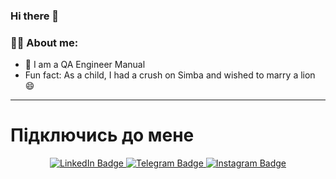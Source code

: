### Hi there 👋

### :man_technologist: About me:
+ :construction_worker: I am a QA Engineer Manual
+ Fun fact: As a child, I had a crush on Simba and wished to marry a lion 😄



---
<!-- Соціальні мережі --> 
 # **Підключись до мене** 


<div id="header" align="center">

</div>
<div id="badges" align="center">
  <a href="https://www.linkedin.com/in/karyna-kerest-593715253/">
  <img src="https://img.shields.io/badge/LinkedIn-blue?logo=linkedin&logoColor=white&style=for-the-badge" alt="LinkedIn Badge"/>
  </a> 
  
  <a href="https://t.me/KeriKerest">
  <img src="https://img.shields.io/badge/Telegram-blue?logo=telegram&logoColor=white&style=for-the-badge" alt="Telegram Badge"/>
  </a>  
  
  <a href="https://instagram.com/kerestkarina?igshid=YmMyMTA2M2Y=/">
  <img src="https://img.shields.io/badge/instagram-pink?logo=instagram&logoColor=yellow&style=for-the-badge" alt="Instagram Badge"/>
  </a> 
</div> 
